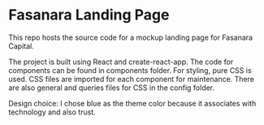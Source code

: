 # Fasanara Landing Page

This repo hosts the source code for a mockup landing page for Fasanara Capital.

The project is built using React and create-react-app. The code for components can be found in components folder. For styling, pure CSS is used. CSS files are imported for each component for maintenance. There are also general and queries files for CSS in the config folder.

Design choice:
I chose blue as the theme color because it associates with technology and also trust.
